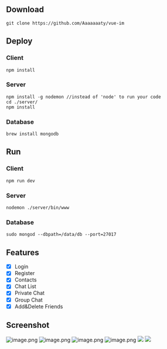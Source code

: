 

## Download
```
git clone https://github.com/Aaaaaaaty/vue-im
```
## Deploy
### Client
```
npm install
```
### Server
```
npm install -g nodemon //instead of 'node' to run your code
cd ./server/
npm install
```
### Database
```
brew install mongodb

```
## Run
### Client
```
npm run dev
```
### Server
```
nodemon ./server/bin/www
```
### Database
```
sudo mongod --dbpath=/data/db --port=27017
```
## Features

- [x] Login
- [x] Register
- [x] Contacts
- [x] Chat List
- [x] Private Chat
- [x] Group Chat
- [x] Add&Delete Friends

## Screenshot

![image.png](http://upload-images.jianshu.io/upload_images/2094574-57849ed85e06cd4a.png?imageMogr2/auto-orient/strip%7CimageView2/2/w/1240)
![image.png](http://upload-images.jianshu.io/upload_images/2094574-e75feb207ab8fbb7.png?imageMogr2/auto-orient/strip%7CimageView2/2/w/1240)
![image.png](http://upload-images.jianshu.io/upload_images/2094574-8e9927974ce68aaa.png?imageMogr2/auto-orient/strip%7CimageView2/2/w/1240)
![image.png](http://upload-images.jianshu.io/upload_images/2094574-56f24c2095c96bb9.png?imageMogr2/auto-orient/strip%7CimageView2/2/w/1240)
![](http://upload-images.jianshu.io/upload_images/2094574-7579bf0c640ce243.png?imageMogr2/auto-orient/strip%7CimageView2/2/w/1240)
![](http://upload-images.jianshu.io/upload_images/2094574-832171969e76d8a2.png?imageMogr2/auto-orient/strip%7CimageView2/2/w/1240)

